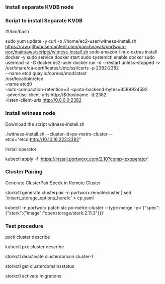 ### Install separate KVDB node

### Script to install Separate KVDB

#!/bin/bash

sudo yum update -y
curl -o //home/ec2-user/witness-install.sh https://raw.githubusercontent.com/panchnayak/portworx-poc/main/aws/scripts/witness-install.sh
sudo amazon-linux-extras install docker -y
sudo service docker start
sudo systemctl enable docker
sudo usermod -a -G docker ec2-user
docker run -d --restart unless-stopped -v /usr/share/ca-certificates/:/etc/ssl/certs -p 2382:2382 \
 --name etcd quay.io/coreos/etcd:latest \
 /usr/local/bin/etcd \
 -name etcd0 \
 -auto-compaction-retention=3 -quota-backend-bytes=8589934592 \
 -advertise-client-urls http://$(hostname -i):2382 \
 -listen-client-urls http://0.0.0.0:2382


### Install witness node

Download the script witness-install.sh


./witness-install.sh --cluster-id=px-metro-cluster  --etcd="etcd:http://10.10.16.223:2382"

Install operator

kubectl apply -f 'https://install.portworx.com/2.10?comp=pxoperator'

### Cluster Pairing

Generate ClusterPair Speck in Remote Cluster

storkctl generate clusterpair -n portworx remotecluster | sed '/insert_storage_options_here/c\' > cp.yaml

kubectl -n portworx patch stc px-metro-cluster --type merge -p='{"spec":{"stork":{"image":"openstorage/stork:2.11.3"}}}'


### Test procedure

pxctl cluster describe 

kubectl pxc cluster describe

storkctl deactivate clusterdomain cluster-1

storkctl get clusterdomainsstatus

storkctl activate migrations
